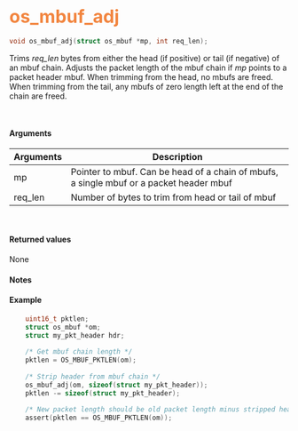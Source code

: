 ## <font color="#F2853F" style="font-size:24pt"> os_mbuf_adj</font>

```c
void os_mbuf_adj(struct os_mbuf *mp, int req_len);
```

Trims *req_len* bytes from either the head (if positive) or tail (if negative) of an mbuf chain. Adjusts the packet length of the mbuf chain if *mp* points to a packet header mbuf. When trimming from the head, no mbufs are freed. When trimming from the tail, any mbufs of zero length left at the end of the chain are freed.

<br>

#### Arguments

| Arguments | Description |
|-----------|-------------|
| mp |  Pointer to mbuf. Can be head of a chain of mbufs, a single mbuf or a packet header mbuf  |
| req_len | Number of bytes to trim from head or tail of mbuf


<br>

#### Returned values

None

#### Notes


#### Example

```c
    uint16_t pktlen;
	struct os_mbuf *om;
	struct my_pkt_header hdr;
	
	/* Get mbuf chain length */
	pktlen = OS_MBUF_PKTLEN(om);
	
	/* Strip header from mbuf chain */
    os_mbuf_adj(om, sizeof(struct my_pkt_header));
    pktlen -= sizeof(struct my_pkt_header);

    /* New packet length should be old packet length minus stripped header */
	assert(pktlen == OS_MBUF_PKTLEN(om));
```

